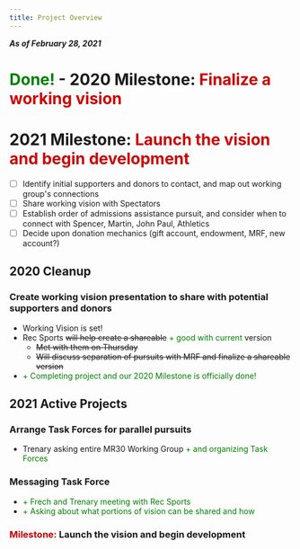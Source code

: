 ```yaml
---
title: Project Overview
---
```

***As of February 28, 2021***

# <span style='color:green'>Done!</span> - 2020 Milestone: <span style='color:#cc0000'>Finalize a working vision</span>
# 2021 Milestone: <span style='color:#cc0000'>Launch the vision and begin development</span>
- [ ] Identify initial supporters and donors to contact, and map out working group's connections
- [ ] Share working vision with Spectators
- [ ] Establish order of admissions assistance pursuit, and consider when to connect with Spencer, Martin, John Paul, Athletics
- [ ] Decide upon donation mechanics (gift account, endowment, MRF, new account?)

## 2020 Cleanup
### Create working vision presentation to share with potential supporters and donors
- Working Vision is set!
- Rec Sports ~~will help create a shareable~~ <span style='color:green'>+ good with current</span> version
  - ~~Met with them on Thursday~~
  - ~~Will discuss separation of pursuits with MRF and finalize a shareable version~~
- <span style='color:green'>+ Completing project and our 2020 Milestone is officially done!</span>

## 2021 Active Projects
### Arrange Task Forces for parallel pursuits
- Trenary asking entire MR30 Working Group <span style='color:green'>+ and organizing Task Forces</span>

### Messaging Task Force
- <span style='color:green'>+ Frech and Trenary meeting with Rec Sports</span>
- <span style='color:green'>+ Asking about what portions of vision can be shared and how</span>

### <span style='color:#cc0000'>Milestone:</span> **Launch the vision and begin development**
